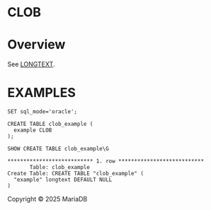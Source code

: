 
# CLOB


# Overview


See [LONGTEXT](longtext.md).


# EXAMPLES


```
SET sql_mode='oracle';

CREATE TABLE clob_example (
  example CLOB
);
```

```
SHOW CREATE TABLE clob_example\G
```

```
*************************** 1. row ***************************
       Table: clob_example
Create Table: CREATE TABLE "clob_example" (
  "example" longtext DEFAULT NULL
)
```


Copyright © 2025 MariaDB

